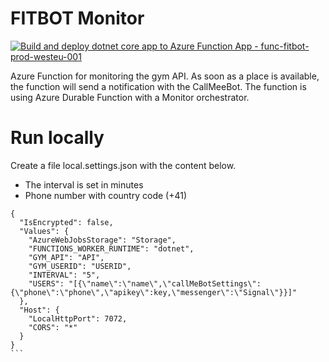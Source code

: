 # FITBOT Monitor
[![Build and deploy dotnet core app to Azure Function App - func-fitbot-prod-westeu-001](https://github.com/benjaminkech/fit-bot-monitor/actions/workflows/main_func-fitbot-prod-westeu-001.yml/badge.svg)](https://github.com/benjaminkech/fit-bot-monitor/actions/workflows/main_func-fitbot-prod-westeu-001.yml)

Azure Function for monitoring the gym API. As soon as a place is available, the function will send a notification with the CallMeeBot. The function is using Azure Durable Function with a Monitor orchestrator.

# Run locally
Create a file local.settings.json with the content below.
- The interval is set in minutes
- Phone number with country code (+41)
````
{
  "IsEncrypted": false,
  "Values": {
    "AzureWebJobsStorage": "Storage",
    "FUNCTIONS_WORKER_RUNTIME": "dotnet",
    "GYM_API": "API",
    "GYM_USERID": "USERID",
    "INTERVAL": "5",
    "USERS": "[{\"name\":\"name\",\"callMeBotSettings\":{\"phone\":\"phone\",\"apikey\":key,\"messenger\":\"Signal\"}}]"
  },
  "Host": {
    "LocalHttpPort": 7072,
    "CORS": "*"
  }
}
```
